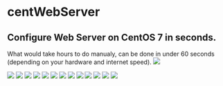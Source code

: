 # centWebServer
## Configure Web Server on CentOS 7 in seconds.

What would take hours to do manualy, can be done in under 60 seconds (depending on your hardware and internet speed).
<img src="https://www.theigor.net/imgs/var/resizes/My-Projects/centWebServer/img14.png">

<img src="https://www.theigor.net/imgs/var/resizes/My-Projects/centWebServer/img13.png">

<img src="https://www.theigor.net/imgs/var/resizes/My-Projects/centWebServer/img12.png">

<img src="https://www.theigor.net/imgs/var/resizes/My-Projects/centWebServer/img11.png">

<img src="https://www.theigor.net/imgs/var/resizes/My-Projects/centWebServer/img10.png">

<img src="https://www.theigor.net/imgs/var/resizes/My-Projects/centWebServer/img9.png">

<img src="https://www.theigor.net/imgs/var/resizes/My-Projects/centWebServer/img8.png">

<img src="https://www.theigor.net/imgs/var/resizes/My-Projects/centWebServer/img7.png">

<img src="https://www.theigor.net/imgs/var/resizes/My-Projects/centWebServer/img6.png">

<img src="https://www.theigor.net/imgs/var/resizes/My-Projects/centWebServer/img5.png">

<img src="https://www.theigor.net/imgs/var/resizes/My-Projects/centWebServer/img4.png">

<img src="https://www.theigor.net/imgs/var/resizes/My-Projects/centWebServer/img3.png">

<img src="https://www.theigor.net/imgs/var/resizes/My-Projects/centWebServer/img2.png">

<img src="https://www.theigor.net/imgs/var/resizes/My-Projects/centWebServer/img1.png">
